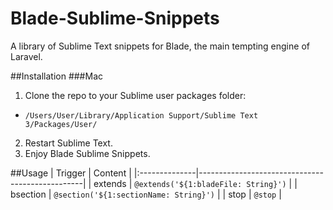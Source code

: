 # Blade-Sublime-Snippets
A library of Sublime Text snippets for Blade, the main tempting engine of Laravel.

##Installation
###Mac
1. Clone the repo to your Sublime user packages folder:
  - `/Users/User/Library/Application Support/Sublime Text 3/Packages/User/`
2. Restart Sublime Text.
3. Enjoy Blade Sublime Snippets.

##Usage
|  Trigger   	  |  Content                                        |
|:--------------|-------------------------------------------------|
|  extends    	|  `@extends('${1:bladeFile: String}')`           |
|  bsection		  |  `@section('${1:sectionName: String}')`         |
|  stop     	  |  `@stop`                                        |
